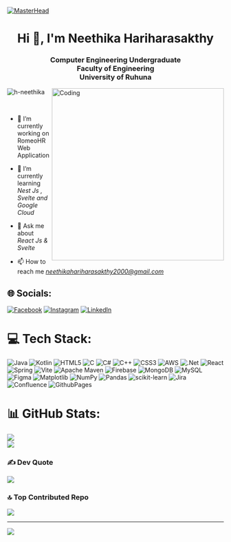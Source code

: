 [![MasterHead](https://user-images.githubusercontent.com/74038190/241765440-80728820-e06b-4f96-9c9e-9df46f0cc0a5.gif)](https://rishavchanda.io)

<h1 align="center">Hi 👋, I'm Neethika Hariharasakthy</h1>
<h3 align="center">Computer Engineering Undergraduate <br/> Faculty of Engineering <br/>University of Ruhuna</h3>

<img align="right" alt="Coding" width="400" src="https://user-images.githubusercontent.com/74038190/221352975-94759904-aa4c-4032-a8ab-b546efb9c478.gif">

<p align="left"> <img src="https://komarev.com/ghpvc/?username=h-neethika&label=Profile%20views&color=0e75b6&style=flat" alt="h-neethika" /> </p>

<br/>

- 🔭 I’m currently working on RomeoHR Web Application

- 🌱 I’m currently learning *Nest Js , Svelte and Google Cloud*

- 💬 Ask me about *React Js & Svelte*

- 📫 How to reach me *neethikahariharasakthy2000@gmail.com*







## 🌐 Socials:
[![Facebook](https://img.shields.io/badge/Facebook-%231877F2.svg?logo=Facebook&logoColor=white)](https://facebook.com/https://www.facebook.com/kanna.hari.2.0?mibextid=ZbWKwL ) [![Instagram](https://img.shields.io/badge/Instagram-%23E4405F.svg?logo=Instagram&logoColor=white)](https://instagram.com/neethi_hari1309) [![LinkedIn](https://img.shields.io/badge/LinkedIn-%230077B5.svg?logo=linkedin&logoColor=white)](https://www.linkedin.com/in/neethika-h-19b048210/)

# 💻 Tech Stack:
![Java](https://img.shields.io/badge/java-%23ED8B00.svg?style=plastic&logo=openjdk&logoColor=white) ![Kotlin](https://img.shields.io/badge/kotlin-%237F52FF.svg?style=plastic&logo=kotlin&logoColor=white) ![HTML5](https://img.shields.io/badge/html5-%23E34F26.svg?style=plastic&logo=html5&logoColor=white) ![C](https://img.shields.io/badge/c-%2300599C.svg?style=plastic&logo=c&logoColor=white) ![C#](https://img.shields.io/badge/c%23-%23239120.svg?style=plastic&logo=csharp&logoColor=white) ![C++](https://img.shields.io/badge/c++-%2300599C.svg?style=plastic&logo=c%2B%2B&logoColor=white) ![CSS3](https://img.shields.io/badge/css3-%231572B6.svg?style=plastic&logo=css3&logoColor=white) ![AWS](https://img.shields.io/badge/AWS-%23FF9900.svg?style=plastic&logo=amazon-aws&logoColor=white) ![.Net](https://img.shields.io/badge/.NET-5C2D91?style=plastic&logo=.net&logoColor=white) ![React](https://img.shields.io/badge/react-%2320232a.svg?style=plastic&logo=react&logoColor=%2361DAFB) ![Spring](https://img.shields.io/badge/spring-%236DB33F.svg?style=plastic&logo=spring&logoColor=white) ![Vite](https://img.shields.io/badge/vite-%23646CFF.svg?style=plastic&logo=vite&logoColor=white) ![Apache Maven](https://img.shields.io/badge/Apache%20Maven-C71A36?style=plastic&logo=Apache%20Maven&logoColor=white) ![Firebase](https://img.shields.io/badge/Firebase-039BE5?style=plastic&logo=Firebase&logoColor=white) ![MongoDB](https://img.shields.io/badge/MongoDB-%234ea94b.svg?style=plastic&logo=mongodb&logoColor=white) ![MySQL](https://img.shields.io/badge/mysql-%2300000f.svg?style=plastic&logo=mysql&logoColor=white) ![Figma](https://img.shields.io/badge/figma-%23F24E1E.svg?style=plastic&logo=figma&logoColor=white) ![Matplotlib](https://img.shields.io/badge/Matplotlib-%23ffffff.svg?style=plastic&logo=Matplotlib&logoColor=black) ![NumPy](https://img.shields.io/badge/numpy-%23013243.svg?style=plastic&logo=numpy&logoColor=white) ![Pandas](https://img.shields.io/badge/pandas-%23150458.svg?style=plastic&logo=pandas&logoColor=white) ![scikit-learn](https://img.shields.io/badge/scikit--learn-%23F7931E.svg?style=plastic&logo=scikit-learn&logoColor=white) ![Jira](https://img.shields.io/badge/jira-%230A0FFF.svg?style=plastic&logo=jira&logoColor=white) ![Confluence](https://img.shields.io/badge/confluence-%23172BF4.svg?style=plastic&logo=confluence&logoColor=white) ![GithubPages](https://img.shields.io/badge/github%20pages-121013?style=plastic&logo=github&logoColor=white)
# 📊 GitHub Stats:

![](https://github-readme-streak-stats.herokuapp.com/?user=H-Neethika&theme=city_light&hide_border=true)<br/>
![](https://github-readme-stats.vercel.app/api/top-langs/?username=H-Neethika&theme=city_light&hide_border=true&include_all_commits=true&count_private=true&layout=compact)


### ✍️ Dev Quote
![](https://quotes-github-readme.vercel.app/api?type=horizontal&theme=radical)

### 🔝 Top Contributed Repo
![](https://github-contributor-stats.vercel.app/api?username=H-Neethika&limit=5&theme=dark&combine_all_yearly_contributions=true)

---
[![](https://visitcount.itsvg.in/api?id=H-Neethika&icon=0&color=0)](https://visitcount.itsvg.in)

<!-- Proudly created with GPRM ( https://gprm.itsvg.in ) -->
